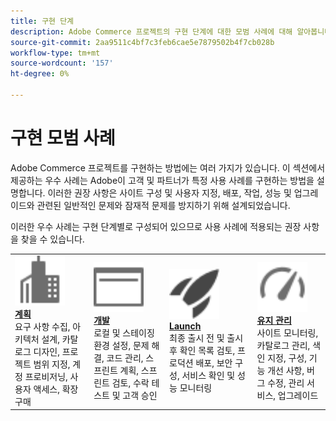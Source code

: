 ```yaml
---
title: 구현 단계
description: Adobe Commerce 프로젝트의 구현 단계에 대한 모범 사례에 대해 알아봅니다.
source-git-commit: 2aa9511c4bf7c3feb6cae5e7879502b4f7cb028b
workflow-type: tm+mt
source-wordcount: '157'
ht-degree: 0%

---
```



# 구현 모범 사례

Adobe Commerce 프로젝트를 구현하는 방법에는 여러 가지가 있습니다. 이 섹션에서 제공하는 우수 사례는 Adobe이 고객 및 파트너가 특정 사용 사례를 구현하는 방법을 설명합니다. 이러한 권장 사항은 사이트 구성 및 사용자 지정, 배포, 작업, 성능 및 업그레이드와 관련된 일반적인 문제와 잠재적 문제를 방지하기 위해 설계되었습니다.

이러한 우수 사례는 구현 단계별로 구성되어 있으므로 사용 사례에 적용되는 권장 사항을 찾을 수 있습니다.

<table style="table-layout:fixed">
<tr>
  <td>
    <a href="planning/overview.md">
    <img alt="계획" src="../../assets/icons/enterprise.svg" width="80" height="80"/>
    </a>
    <div>
    <a href="planning/overview.md"><strong>계획</strong></a>
    </div>
    요구 사항 수집, 아키텍처 설계, 카탈로그 디자인, 프로젝트 범위 지정, 계정 프로비저닝, 사용자 액세스, 확장 구매
    <br>
  </td>
  <td>
    <a href="development/overview.md">
      <img alt="개발" src="../../assets/icons/page-rule.svg" width="80" height="80">
    </a>
    <div>
    <a href="development/overview.md"><strong>개발</strong></a>
    </div>
    로컬 및 스테이징 환경 설정, 문제 해결, 코드 관리, 스프린트 계획, 스프린트 검토, 수락 테스트 및 고객 승인
    <br>
  </td>
  <td>
    <a href="launch/overview.md">
      <img alt="Launch" src="../../assets/icons/launch.svg" width="80" height="80">
    </a>
    <div>
    <a href="launch/overview.md"><strong>Launch</strong></a>
    </div>
    최종 출시 전 및 출시 후 확인 목록 검토, 프로덕션 배포, 보안 구성, 서비스 확인 및 성능 모니터링  
    <br>
  </td>
  <td>
    <a href="maintenance/overview.md">
      <img alt="유지 관리" src="../../assets/icons/gauge.svg" width="80" height="80">
    </a>
    <div>
    <a href="maintenance/overview.md"><strong>유지 관리</strong></a>
    </div>
    사이트 모니터링, 카탈로그 관리, 색인 지정, 구성, 기능 개선 사항, 버그 수정, 관리 서비스, 업그레이드   
    <br>
  </td>
</tr>
</table>
